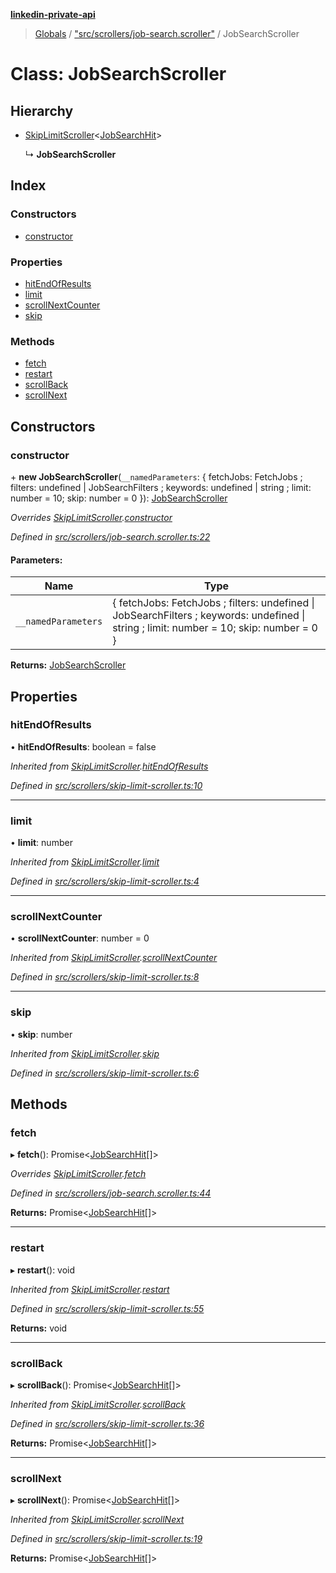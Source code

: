 **[linkedin-private-api](../README.md)**

> [Globals](../globals.md) / ["src/scrollers/job-search.scroller"](../modules/_src_scrollers_job_search_scroller_.md) / JobSearchScroller

# Class: JobSearchScroller

## Hierarchy

* [SkipLimitScroller](_src_scrollers_skip_limit_scroller_.skiplimitscroller.md)<[JobSearchHit](../modules/_src_entities_job_search_hit_entity_.md#jobsearchhit)\>

  ↳ **JobSearchScroller**

## Index

### Constructors

* [constructor](_src_scrollers_job_search_scroller_.jobsearchscroller.md#constructor)

### Properties

* [hitEndOfResults](_src_scrollers_job_search_scroller_.jobsearchscroller.md#hitendofresults)
* [limit](_src_scrollers_job_search_scroller_.jobsearchscroller.md#limit)
* [scrollNextCounter](_src_scrollers_job_search_scroller_.jobsearchscroller.md#scrollnextcounter)
* [skip](_src_scrollers_job_search_scroller_.jobsearchscroller.md#skip)

### Methods

* [fetch](_src_scrollers_job_search_scroller_.jobsearchscroller.md#fetch)
* [restart](_src_scrollers_job_search_scroller_.jobsearchscroller.md#restart)
* [scrollBack](_src_scrollers_job_search_scroller_.jobsearchscroller.md#scrollback)
* [scrollNext](_src_scrollers_job_search_scroller_.jobsearchscroller.md#scrollnext)

## Constructors

### constructor

\+ **new JobSearchScroller**(`__namedParameters`: { fetchJobs: FetchJobs ; filters: undefined \| JobSearchFilters ; keywords: undefined \| string ; limit: number = 10; skip: number = 0 }): [JobSearchScroller](_src_scrollers_job_search_scroller_.jobsearchscroller.md)

*Overrides [SkipLimitScroller](_src_scrollers_skip_limit_scroller_.skiplimitscroller.md).[constructor](_src_scrollers_skip_limit_scroller_.skiplimitscroller.md#constructor)*

*Defined in [src/scrollers/job-search.scroller.ts:22](https://github.com/eilonmore/linkedin-private-api/blob/d17dc2a/src/scrollers/job-search.scroller.ts#L22)*

#### Parameters:

Name | Type |
------ | ------ |
`__namedParameters` | { fetchJobs: FetchJobs ; filters: undefined \| JobSearchFilters ; keywords: undefined \| string ; limit: number = 10; skip: number = 0 } |

**Returns:** [JobSearchScroller](_src_scrollers_job_search_scroller_.jobsearchscroller.md)

## Properties

### hitEndOfResults

•  **hitEndOfResults**: boolean = false

*Inherited from [SkipLimitScroller](_src_scrollers_skip_limit_scroller_.skiplimitscroller.md).[hitEndOfResults](_src_scrollers_skip_limit_scroller_.skiplimitscroller.md#hitendofresults)*

*Defined in [src/scrollers/skip-limit-scroller.ts:10](https://github.com/eilonmore/linkedin-private-api/blob/d17dc2a/src/scrollers/skip-limit-scroller.ts#L10)*

___

### limit

•  **limit**: number

*Inherited from [SkipLimitScroller](_src_scrollers_skip_limit_scroller_.skiplimitscroller.md).[limit](_src_scrollers_skip_limit_scroller_.skiplimitscroller.md#limit)*

*Defined in [src/scrollers/skip-limit-scroller.ts:4](https://github.com/eilonmore/linkedin-private-api/blob/d17dc2a/src/scrollers/skip-limit-scroller.ts#L4)*

___

### scrollNextCounter

•  **scrollNextCounter**: number = 0

*Inherited from [SkipLimitScroller](_src_scrollers_skip_limit_scroller_.skiplimitscroller.md).[scrollNextCounter](_src_scrollers_skip_limit_scroller_.skiplimitscroller.md#scrollnextcounter)*

*Defined in [src/scrollers/skip-limit-scroller.ts:8](https://github.com/eilonmore/linkedin-private-api/blob/d17dc2a/src/scrollers/skip-limit-scroller.ts#L8)*

___

### skip

•  **skip**: number

*Inherited from [SkipLimitScroller](_src_scrollers_skip_limit_scroller_.skiplimitscroller.md).[skip](_src_scrollers_skip_limit_scroller_.skiplimitscroller.md#skip)*

*Defined in [src/scrollers/skip-limit-scroller.ts:6](https://github.com/eilonmore/linkedin-private-api/blob/d17dc2a/src/scrollers/skip-limit-scroller.ts#L6)*

## Methods

### fetch

▸ **fetch**(): Promise<[JobSearchHit](../modules/_src_entities_job_search_hit_entity_.md#jobsearchhit)[]\>

*Overrides [SkipLimitScroller](_src_scrollers_skip_limit_scroller_.skiplimitscroller.md).[fetch](_src_scrollers_skip_limit_scroller_.skiplimitscroller.md#fetch)*

*Defined in [src/scrollers/job-search.scroller.ts:44](https://github.com/eilonmore/linkedin-private-api/blob/d17dc2a/src/scrollers/job-search.scroller.ts#L44)*

**Returns:** Promise<[JobSearchHit](../modules/_src_entities_job_search_hit_entity_.md#jobsearchhit)[]\>

___

### restart

▸ **restart**(): void

*Inherited from [SkipLimitScroller](_src_scrollers_skip_limit_scroller_.skiplimitscroller.md).[restart](_src_scrollers_skip_limit_scroller_.skiplimitscroller.md#restart)*

*Defined in [src/scrollers/skip-limit-scroller.ts:55](https://github.com/eilonmore/linkedin-private-api/blob/d17dc2a/src/scrollers/skip-limit-scroller.ts#L55)*

**Returns:** void

___

### scrollBack

▸ **scrollBack**(): Promise<[JobSearchHit](../modules/_src_entities_job_search_hit_entity_.md#jobsearchhit)[]\>

*Inherited from [SkipLimitScroller](_src_scrollers_skip_limit_scroller_.skiplimitscroller.md).[scrollBack](_src_scrollers_skip_limit_scroller_.skiplimitscroller.md#scrollback)*

*Defined in [src/scrollers/skip-limit-scroller.ts:36](https://github.com/eilonmore/linkedin-private-api/blob/d17dc2a/src/scrollers/skip-limit-scroller.ts#L36)*

**Returns:** Promise<[JobSearchHit](../modules/_src_entities_job_search_hit_entity_.md#jobsearchhit)[]\>

___

### scrollNext

▸ **scrollNext**(): Promise<[JobSearchHit](../modules/_src_entities_job_search_hit_entity_.md#jobsearchhit)[]\>

*Inherited from [SkipLimitScroller](_src_scrollers_skip_limit_scroller_.skiplimitscroller.md).[scrollNext](_src_scrollers_skip_limit_scroller_.skiplimitscroller.md#scrollnext)*

*Defined in [src/scrollers/skip-limit-scroller.ts:19](https://github.com/eilonmore/linkedin-private-api/blob/d17dc2a/src/scrollers/skip-limit-scroller.ts#L19)*

**Returns:** Promise<[JobSearchHit](../modules/_src_entities_job_search_hit_entity_.md#jobsearchhit)[]\>
